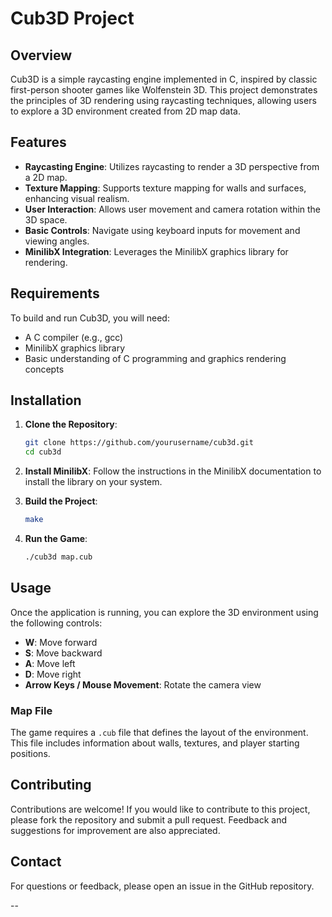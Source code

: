 # Cub3D Project

## Overview

Cub3D is a simple raycasting engine implemented in C, inspired by classic first-person shooter games like Wolfenstein 3D. This project demonstrates the principles of 3D rendering using raycasting techniques, allowing users to explore a 3D environment created from 2D map data.

## Features

- **Raycasting Engine**: Utilizes raycasting to render a 3D perspective from a 2D map.
- **Texture Mapping**: Supports texture mapping for walls and surfaces, enhancing visual realism.
- **User Interaction**: Allows user movement and camera rotation within the 3D space.
- **Basic Controls**: Navigate using keyboard inputs for movement and viewing angles.
- **MinilibX Integration**: Leverages the MinilibX graphics library for rendering.

## Requirements

To build and run Cub3D, you will need:

- A C compiler (e.g., gcc)
- MinilibX graphics library
- Basic understanding of C programming and graphics rendering concepts

## Installation

1. **Clone the Repository**:
   ```bash
   git clone https://github.com/yourusername/cub3d.git
   cd cub3d
   ```

2. **Install MinilibX**:
   Follow the instructions in the MinilibX documentation to install the library on your system.

3. **Build the Project**:
   ```bash
   make
   ```

4. **Run the Game**:
   ```bash
   ./cub3d map.cub
   ```

## Usage

Once the application is running, you can explore the 3D environment using the following controls:

- **W**: Move forward
- **S**: Move backward
- **A**: Move left
- **D**: Move right
- **Arrow Keys / Mouse Movement**: Rotate the camera view

### Map File

The game requires a `.cub` file that defines the layout of the environment. This file includes information about walls, textures, and player starting positions.

## Contributing

Contributions are welcome! If you would like to contribute to this project, please fork the repository and submit a pull request. Feedback and suggestions for improvement are also appreciated.

## Contact

For questions or feedback, please open an issue in the GitHub repository.

--
